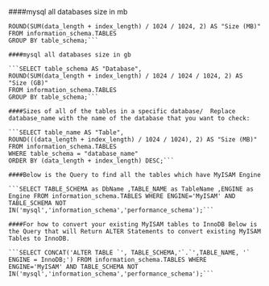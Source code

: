 ####mysql all databases size in mb 

```SELECT table_schema AS "Database", 
ROUND(SUM(data_length + index_length) / 1024 / 1024, 2) AS "Size (MB)" 
FROM information_schema.TABLES 
GROUP BY table_schema;```

####mysql all databases size in gb

```SELECT table_schema AS "Database", 
ROUND(SUM(data_length + index_length) / 1024 / 1024 / 1024, 2) AS "Size (GB)" 
FROM information_schema.TABLES 
GROUP BY table_schema;```

####Sizes of all of the tables in a specific database/  Replace database_name with the name of the database that you want to check:

```SELECT table_name AS "Table",
ROUND(((data_length + index_length) / 1024 / 1024), 2) AS "Size (MB)"
FROM information_schema.TABLES
WHERE table_schema = "database_name"
ORDER BY (data_length + index_length) DESC;```

####Below is the Query to find all the tables which have MyISAM Engine

```SELECT TABLE_SCHEMA as DbName ,TABLE_NAME as TableName ,ENGINE as Engine FROM information_schema.TABLES WHERE ENGINE='MyISAM' AND TABLE_SCHEMA NOT IN('mysql','information_schema','performance_schema');```

####For how to convert your existing MyISAM tables to InnoDB Below is the Query that will Return ALTER Statements to convert existing MyISAM Tables to InnoDB.

```SELECT CONCAT('ALTER TABLE `', TABLE_SCHEMA,'`.`',TABLE_NAME, '` ENGINE = InnoDB;') FROM information_schema.TABLES WHERE ENGINE='MyISAM' AND TABLE_SCHEMA NOT IN('mysql','information_schema','performance_schema');```
